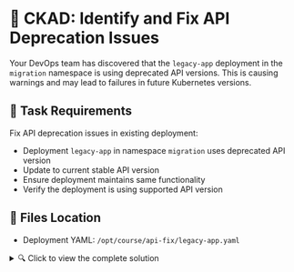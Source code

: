 # 🔧 CKAD: Identify and Fix API Deprecation Issues

Your DevOps team has discovered that the `legacy-app` deployment in the `migration` namespace is using deprecated API versions. This is causing warnings and may lead to failures in future Kubernetes versions.

## 🎯 Task Requirements

Fix API deprecation issues in existing deployment:
* Deployment `legacy-app` in namespace `migration` uses deprecated API version
* Update to current stable API version  
* Ensure deployment maintains same functionality
* Verify the deployment is using supported API version

## 📂 Files Location
- Deployment YAML: `/opt/course/api-fix/legacy-app.yaml`

<details>
<summary>🔍 Click to view the complete solution</summary>

## 🔍 Investigation Steps

1. **Check current deployment status:**
   ```bash
   kubectl get deployment legacy-app -n migration
   kubectl describe deployment legacy-app -n migration
   ```

2. **Examine the current YAML:**
   ```bash
   cat /opt/course/api-fix/legacy-app.yaml
   ```

3. **Check for deprecation warnings:**
   ```bash
   kubectl apply -f /opt/course/api-fix/legacy-app.yaml --dry-run=client
   kubectl apply -f /opt/course/api-fix/legacy-app.yaml --dry-run=server
   ```

4. **Find the correct API version:**
   ```bash
   kubectl api-resources | grep deployment
   kubectl explain deployment --api-version=apps/v1
   ```

## 🛠️ Fix Implementation

1. **Update the API version** in the deployment YAML
2. **Apply the updated deployment:**
   ```bash
   kubectl apply -f /opt/course/api-fix/legacy-app.yaml
   # or use replace if needed:
   kubectl replace -f /opt/course/api-fix/legacy-app.yaml --force
   ```

3. **Verify the fix:**
   ```bash
   kubectl get deployment legacy-app -n migration -o yaml | grep apiVersion
   kubectl rollout status deployment/legacy-app -n migration
   ```

## 📝 Documentation

Update `/opt/course/api-fix/changes-documented.md` with:
- The deprecated API version you found
- The current API version you updated to
- Commands used for verification
- Any additional changes needed

---

## 💡 Complete Solution

### Step 1: Identify the Issue
```bash
# Check current deployment
kubectl get deployment legacy-app -n migration
cat /opt/course/api-fix/legacy-app.yaml | grep apiVersion

# The deployment uses deprecated extensions/v1beta1
```

### Step 2: Find Correct API Version
```bash
# Check available API versions for Deployment
kubectl api-resources | grep deployment
# Output shows: deployments, deploy, apps/v1
```

### Step 3: Update the YAML
```bash
# Edit the deployment file
sed -i 's/extensions\/v1beta1/apps\/v1/' /opt/course/api-fix/legacy-app.yaml
```

### Step 4: Apply the Fix
```bash
# Apply the updated deployment
kubectl apply -f /opt/course/api-fix/legacy-app.yaml

# Or if needed, force replace
kubectl replace -f /opt/course/api-fix/legacy-app.yaml --force
```

### Step 5: Verify the Fix
```bash
# Check the deployment is using correct API version
kubectl get deployment legacy-app -n migration -o yaml | head -5

# Verify deployment is healthy
kubectl rollout status deployment/legacy-app -n migration
kubectl get pods -n migration -l app=legacy-app
```

### Updated YAML (Fixed Version):
```yaml
apiVersion: apps/v1  # Updated from extensions/v1beta1
kind: Deployment
metadata:
  name: legacy-app
  namespace: migration
  labels:
    app: legacy-app
    version: v1.0.0
    environment: production
spec:
  replicas: 2
  selector:
    matchLabels:
      app: legacy-app
  template:
    metadata:
      labels:
        app: legacy-app
        version: v1.0.0
    spec:
      containers:
      - name: web
        image: nginx:1.20
        ports:
        - containerPort: 80
          name: http
        resources:
          requests:
            cpu: 100m
            memory: 128Mi
          limits:
            cpu: 200m
            memory: 256Mi
        env:
        - name: APP_VERSION
          value: "1.0.0"
        - name: ENVIRONMENT
          value: "production"
        readinessProbe:
          httpGet:
            path: /
            port: 80
          initialDelaySeconds: 5
          periodSeconds: 10
        livenessProbe:
          httpGet:
            path: /
            port: 80
          initialDelaySeconds: 15
          periodSeconds: 20
      restartPolicy: Always
```

### Documentation Template:
```markdown
# API Deprecation Fix Documentation

## Changes Made:

### Before (Deprecated):
- API Version: extensions/v1beta1
- Issues Found: Deprecated API version, may not be supported in future K8s versions

### After (Current):
- API Version: apps/v1
- Changes Applied: Updated apiVersion from extensions/v1beta1 to apps/v1

### Verification:
- [x] Deployment is running with current API version
- [x] All functionality is maintained  
- [x] No deprecation warnings

## Commands Used:
kubectl apply -f /opt/course/api-fix/legacy-app.yaml
kubectl rollout status deployment/legacy-app -n migration
kubectl get deployment legacy-app -n migration -o yaml | head -5
```

</details>
